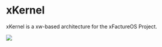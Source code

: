 # xKernel
xKernel is a xw-based architecture for the xFactureOS Project.

![](https://pp.userapi.com/c853528/v853528181/50d48/zmYcyIuSMZo.jpg)

